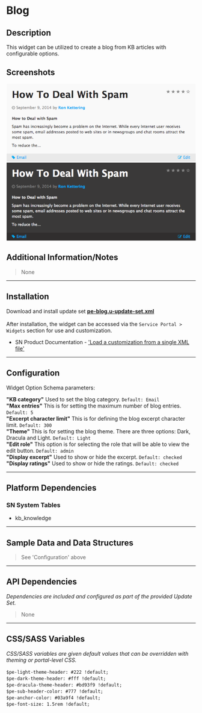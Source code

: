 # Blog

## Description

This widget can be utilized to create a blog from KB articles with configurable options.

## Screenshots
![](../images/pe-blog-1.png)
![](../images/pe-blog-2.png)

## Additional Information/Notes
> None

---
## Installation

Download and install update set **[pe-blog.u-update-set.xml](https://github.com/platform-experience/serviceportal-widget-library/blob/master/pe-blog/pe-blog.u-update-set.xml)** <br/><br/>
After installation, the widget can be accessed via the `Service Portal > Widgets` section for use and customization.<br/>
* SN Product Documentation - ['Load a customization from a single XML file'](https://docs.servicenow.com/bundle/istanbul-application-development/page/build/system-update-sets/task/t_LoadCustomizationsFromAnXMLFile.html)

---

## Configuration

Widget Option Schema parameters:

**"KB category"** Used to set the blog category. `Default: Email`<br/>
**"Max entries"** This is for setting the maximum number of blog entries. `Default: 5`<br/>
**"Excerpt character limit"** This is for defining the blog excerpt character limit. `Default: 300`<br/>
**"Theme"** This is for setting the blog theme. There are three options: Dark, Dracula and Light. `Default: Light`<br/>
**"Edit role"** This option is for selecting the role that will be able to view the edit button. `Default: admin`<br/>
**"Display excerpt"** Used to show or hide the excerpt. `Default: checked`<br/>
**"Display ratings"** Used to show or hide the ratings. `Default: checked`<br/>

---

## Platform Dependencies

### SN System Tables
* kb_knowledge

---

## Sample Data and Data Structures

> See 'Configuration' above

---

## API Dependencies

<i>Dependencies are included and configured as part of the provided Update Set.</i>
> None

---

## CSS/SASS Variables

_CSS/SASS variables are given default values that can be overridden with theming or portal-level CSS._

`$pe-light-theme-header: #222 !default;`<br>
`$pe-dark-theme-header: #fff !default;`<br>
`$pe-dracula-theme-header: #bd93f9 !default;`<br>
`$pe-sub-header-color: #777 !default;`<br>
`$pe-anchor-color: #03a9f4 !default;`<br>
`$pe-font-size: 1.5rem !default;`<br>